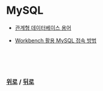 # MySQL

* [관계형 데이터베이스 용어](/MySQL/KDT/the_relation.md)

* [Workbench 활용 MySQL 접속 방법](/MySQL/KDT/Workbench.md)

<br>

<br>

<br>

### [위로](#mysql) / [뒤로](/README.md/#)